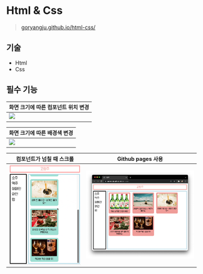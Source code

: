 # Html & Css
> [goryangju.github.io/html-css/](https://goryangju.github.io/html-css/)

## 기술
- Html
- Css

## 필수 기능

| 화면 크기에 따른 컴포넌트 위치 변경 |
|----------------------|
| ![](./docs/1.gif)    |

| 화면 크기에 따른 배경색 변경  |
|-------------------|
| ![](./docs/2.gif) |

| 컴포넌트가 넘칠 때 스크롤    | Github pages 사용   |
|-------------------|-------------------|
| ![](./docs/3.gif) | ![](./docs/4.png) |

